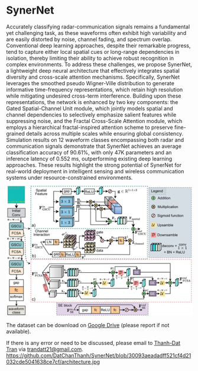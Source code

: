 # SynerNet
Accurately classifying radar-communication signals remains a fundamental yet challenging task, as these waveforms often exhibit high variability and are easily distorted by noise, channel fading, and spectrum overlap. Conventional deep learning approaches, despite their remarkable progress, tend to capture either local spatial cues or long-range dependencies in isolation, thereby limiting their ability to achieve robust recognition in complex environments. To address these challenges, we propose SynerNet, a lightweight deep neural architecture that effectively integrates spatial diversity and cross-scale attention mechanisms. Specifically, SynerNet leverages the smoothed pseudo Wigner-Ville distribution to generate informative time-frequency representations, which retain high resolution while mitigating undesired cross-term interference. Building upon these representations, the network is enhanced by two key components: the Gated Spatial-Channel Unit module, which jointly models spatial and channel dependencies to selectively emphasize salient features while suppressing noise, and the Fractal Cross-Scale Attention module, which employs a hierarchical fractal-inspired attention scheme to preserve fine-grained details across multiple scales while ensuring global consistency. Simulation results on 12 waveform classes encompassing both radar and communication signals demonstrate that SynerNet achieves an average classification accuracy of 90.61\%, with only 47K parameters and an inference latency of 0.552 ms, outperforming existing deep learning approaches. These results highlight the strong potential of SynerNet for real-world deployment in intelligent sensing and wireless communication systems under resource-constrained environments.

![Architecture](https://github.com/DatChanThanh/SynerNet/blob/30093aeadadff521cf4d21032cde5041638ce7cf/architecture.jpg)

The dataset can be download on [Google Drive](https://drive.google.com/drive/u/1/folders/15TJjTUcQEKmzlx7vJDgb7TK7XPZJZ5hF) (please report if not available).

 If there is any error or need to be discussed, please email to [Thanh-Dat Tran](https://github.com/DatChanThanh) via [trandatt21@gmail.com](mailto:trandatt21@gmail.com).
https://github.com/DatChanThanh/SynerNet/blob/30093aeadadff521cf4d21032cde5041638ce7cf/architecture.jpg
